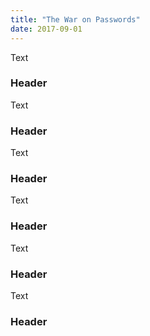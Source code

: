 ```yaml
---
title: "The War on Passwords"
date: 2017-09-01
---
```


Text

### Header

Text

### Header

Text

### Header

Text

### Header

Text

### Header

Text

### Header
